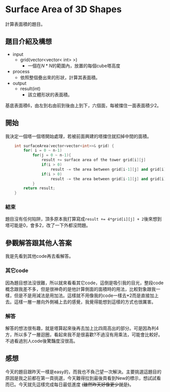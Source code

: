 # Surface Area of 3D Shapes
計算表面積的題目。

## 題目介紹及構想
- input
  - grid(vector<vector< int> >)
    - 一個在$N*N$的範圍內，放置的每個cube塔高度
- process
  - 依照整個疊出來的形狀，計算其表面積。
- output
  - result(int)
    - 該立體形狀的表面積。

基底表面積6，由左到右由前到後由上到下，六個面，每被擋住一面表面積少2。

## 開始
我決定一個塔一個塔開始處理，若被前面興建的塔擋住就扣掉中間的面積。
``` C++ =
    int surfaceArea(vector<vector<int>>& grid) {
        for( i = 0 ~ n-1)
            for(j = 0 ~ n-1){
                result += surface area of the tower grid[i][j]
                if(i > 0) 
                    result -= the area between grid[i-1][j] and grid[i][j]
                if(i > 0)
                    result -= the area between grid[i-1][j] and grid[i][j]
            }
        return result;
    }
```

### 結束

題目沒有任何陷阱，頂多原本我打算寫成`result += 4*grid[i][j] + 2`後來想到塔可能是0，會多2，改了一下外都沒問題。

## 參觀解答跟其他人答案

我是先看到其他code再去看解答。

### 其它code

因為題目想法沒很難，所以就來看看其它code，這倒是吸引我的目光，整段code概念跟我差不多，但是很神奇的是他計算側面的面積時的用法，比較對象跟我一樣，但是不是用減法是用加法。這樣就不用像我的code一樣去$*2$而是直接加上去。這樣一層一層向外側補上去的感覺，我覺得能想到這樣的方式也很厲害。

### 解答

解答的想法很有趣，就是塔算起來後再去加上比四周高出的部分。可是因為判4方，所以多了一層迴圈，看起來我不是很喜歡?不過沒有用乘法，可能會比較好。不過看過別人code後驚豔度沒很高。

## 感想

今天的題目跟昨天一樣是easy的，而我也不負己望一次解決。主要挑選這題目的原因是我之前都在第一頁挑選，今天難得拉到最後頁看到New的標示，想試試看而已。今天就先這樣完成每日最低進度 ~~(雖然昨天好像更少就是)~~。